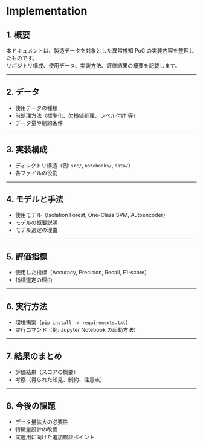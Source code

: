 # Implementation

## 1. 概要
本ドキュメントは、製造データを対象とした異常検知 PoC の実装内容を整理したものです。  
リポジトリ構成、使用データ、実装方法、評価結果の概要を記載します。

---

## 2. データ
- 使用データの種類  
- 前処理方法（標準化、欠損値処理、ラベル付け 等）  
- データ量や制約条件  

---

## 3. 実装構成
- ディレクトリ構造（例: `src/`, `notebooks/`, `data/`）  
- 各ファイルの役割  

---

## 4. モデルと手法
- 使用モデル（Isolation Forest, One-Class SVM, Autoencoder）  
- モデルの概要説明  
- モデル選定の理由  

---

## 5. 評価指標
- 使用した指標（Accuracy, Precision, Recall, F1-score）  
- 指標選定の理由  

---

## 6. 実行方法
- 環境構築（`pip install -r requirements.txt`）  
- 実行コマンド（例: Jupyter Notebook の起動方法）  

---

## 7. 結果のまとめ
- 評価結果（スコアの概要）  
- 考察（得られた知見、制約、注意点）  

---

## 8. 今後の課題
- データ量拡大の必要性  
- 特徴量設計の改善  
- 実運用に向けた追加検証ポイント  

